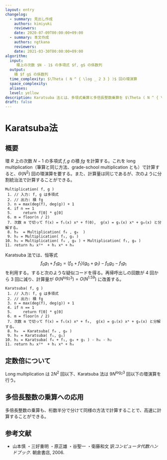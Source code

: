 ```yaml
---
layout: entry
changelog:
  - summary: 見出し作成
    authors: kimiyuki
    reviewers:
    date: 2020-07-09T00:00:00+09:00
  - summary: 本文作成
    authors: ngtkana
    reviewers:
    date: 2021-03-30T00:00:00+09:00
algorithm:
  input:
     環上の次数 $N - 1$ の多項式 $f, g$ の係数列
  output:
    積 $f g$ の係数列
  time_complexity: $\Theta ( N ^ { \log _ 2 3 } )$ 回の環演算
  space_complexity:
  aliases:
  level: yellow
description: Karatsuba 法とは、多項式乗算と多倍長整数乗算を $\Theta ( N ^ { \log _ 2 3} )$ 回の環演算で行なうアルゴリズムである。
draft: false
---
```



# Karatsuba法

## 概要

環 $R$ 上の次数 $N - 1$ の多項式 $f, g$ の積 $f g$ を計算する。これを long multiplication（筆算と同じ方法、grade-school multiplication とも）で計算すると、$\Theta ( N ^ 2 )$ 回の環演算を要する。また、計算量は同じであるが、次のように分割統治法で計算することができる。

```
Multiplication( f, g )
 1. // 入力: f, g は多項式
 2. // 出力: 積 fg
 3. n = max(deg(f), deg(g)) + 1
 4. if n == 1
 5.     return f[0] * g[0]
 6. m = floor(n / 2)
 7. 次数 m で切って f(x) = f₁(x) xᵐ + f(0),  g(x) = g₁(x) xᵐ + g₀(x) と分解する。
 8. h₀  = Multiplication( f₀ , g₀  )
 9. h₂ = Multiplication( f₁, g₁ )
10. h₁ = Multiplication( f₀ , g₀ ) + Multiplication( f₁, g₀ )
11. return h₂ x²ᵐ  + h₁ xᵐ + h₀
```

Karatsuba 法では、恒等式
$$
f _ 0 g _ 1 + f _ 1 g _ 0 = ( f _ 0 + f _ 1 ) ( g _ 0 + g _ 1 ) - f _ 0 g _ 0 - f _ 1 g _ 1
$$
を利用する。すると次のような疑似コードを得る。再帰呼出しの回数が $4$ 回から $3$ 回に減り、計算量が $\Theta ( N ^ { \log _ 2 3 } ) = O ( N ^ { 1.59 } )$ に改善する。


```
Karatsuba( f, g )
 1. // 入力: f, g は多項式
 2. // 出力: 積 fg
 3. n = max(deg(f), deg(g)) + 1
 4. if n == 1
 5.     return f[0] * g[0]
 6. m = floor(n / 2)
 7. 次数 m で切って f(x) = f₁(x) xᵐ + f₀,  g(x) = g₁(x) xᵐ + g₀(x) と分解する。
 8. h₀  = Karatsuba( f₀ , g₀ )
 9. h₂ = Karatsuba( f₁, g₁)
10. h₁ = Karatsuba( f₀ + f₁, g₀ + g₁ ) - h₀ - h₂
11. return h₂ x²ᵐ  + h₁ xᵐ + h₀
```


## 定数倍について

Long multiplication は $2 N ^ 2$ 回以下、Karatsuba 法は $9 N ^ { \log _ 2 3 }$ 回以下の環演算を行う。


## 多倍長整数の乗算への応用

多倍長整数の乗算も、桁数半分で分けて同様の方法で計算することで、高速に計算することができる。


## 参考文献

* 山本慎 ・三好重明 ・原正雄 ・谷聖一 ・衛藤和文 訳*コンピュータ代数ハンドブック*. 朝倉書店, 2006.
